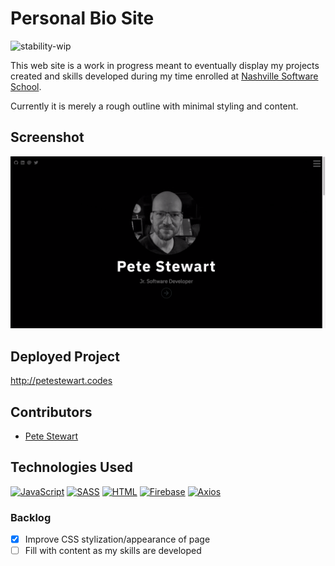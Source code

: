 # Personal Bio Site
![stability-wip](https://img.shields.io/badge/stability-work_in_progress-lightgrey.svg)

This web site is a work in progress meant to eventually display my projects created and skills developed during my time enrolled at [Nashville Software School](http://nashvillesoftwareschool.com/).

Currently it is merely a rough outline with minimal styling and content.


## Screenshot
![screenshot](./screenshot.gif)


## Deployed Project
http://petestewart.codes

## Contributors
* [Pete Stewart](https://github.com/petestewart72)

## Technologies Used
[![JavaScript](https://img.shields.io/badge/-JavaScript-2c9fcc?style=flat-square)](#) [![SASS](https://img.shields.io/badge/-SASS-2c9fcc?style=flat-square)](#) [![HTML](https://img.shields.io/badge/-HTML-2c9fcc?style=flat-square)](#) [![Firebase](https://img.shields.io/badge/-Firebase-2c9fcc?style=flat-square)](#) [![Axios](https://img.shields.io/badge/-Axios-2c9fcc?style=flat-square)](#)

### Backlog
- [x] Improve CSS stylization/appearance of page
- [ ] Fill with content as my skills are developed
